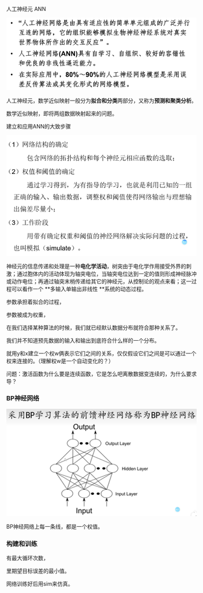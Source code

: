 人工神经元 ANN

![1657023868916](1657023868916.png)

人工神经元，数学近似映射一般分为**拟合和分类**两部分，又称为**预测和聚类分析**。

数学近似映射，即将两组数据映射起来的问题。



建立和应用ANN的大致步骤

![1657024446928](1657024446928.png)

神经元的信息传递和处理是一种**电化学活动**，树突由于电化学作用接受外界的刺激；通过胞体内的活动体现为轴突电位，当轴突电位达到一定的值则形成神经脉冲或动作电位；再通过轴突末梢传递给其它的神经元，从控制论的观点来看；这一过程可以看作一个 **多输入单输出非线性 **系统的动态过程。



参数承担着拟合的过程，

参数被成为权重，

在我们选择某种算法的时候，我们就已经默认数据分布就符合那种关系了。

我们并不知道预先数据的输入和输出到底符合什么样的一个分布。

就用y和x建立一个权w俩表示它们之间的关系，仅仅假设它们之间是可以通过一个权来连接的。（理解权w是一个自动变化的？）



问题：激活函数为什么要是连续函数，它是怎么吧离散数据变连续的，为什么要求导？



### BP神经网络

![1657030693311](1657030693311.png)

BP神经网络上每一条线，都是一个权值。



### 构建和训练

有最大循环次数，

里期望目标误差的最小值。



网络训练好后用sim来仿真。